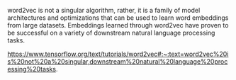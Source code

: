 
word2vec is not a singular algorithm, rather, it is a family of model architectures and optimizations that can be used to learn word embeddings from large datasets. Embeddings learned through word2vec have proven to be successful on a variety of downstream natural language processing tasks.

https://www.tensorflow.org/text/tutorials/word2vec#:~:text=word2vec%20is%20not%20a%20singular,downstream%20natural%20language%20processing%20tasks.
